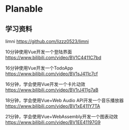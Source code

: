 # Planable


## 学习资料

limni
https://github.com/lizzz0523/limni

10分钟使用Vue开发一个登陆界面
https://www.bilibili.com/video/BV1C4411C7bd

16分钟使用Vue开发一个TodoApp
https://www.bilibili.com/video/BV1sJ411c7cf

16分钟，学会使用Vue开发一个卡片动效
https://www.bilibili.com/video/BV1rJ411g7aB

18分钟，学会使用Vue+Web Audio API开发一个音乐播放器
https://www.bilibili.com/video/BV1xE411Y7TA

21分钟，学会使用Vue+WebAssembly开发一个图表动效
https://www.bilibili.com/video/BV1EE41197G9
